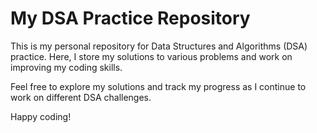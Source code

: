 # My DSA Practice Repository

This is my personal repository for Data Structures and Algorithms (DSA) practice. Here, I store my solutions to various problems and work on improving my coding skills.

Feel free to explore my solutions and track my progress as I continue to work on different DSA challenges.

Happy coding!

